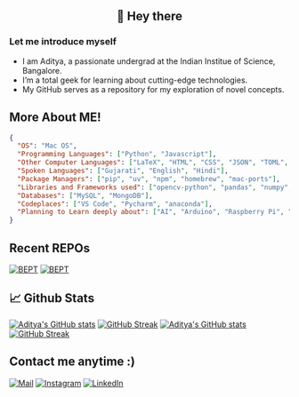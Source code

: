 <h2 align="center">👋 Hey there</h2>

### Let me introduce myself

- I am Aditya, a passionate undergrad at the Indian Institue of Science, Bangalore.
- I’m a total geek for learning about cutting-edge technologies.
- My GitHub serves as a repository for my exploration of novel concepts.


## More About ME!

```json
{
  "OS": "Mac OS",
  "Programming Languages": ["Python", "Javascript"],
  "Other Computer Languages": ["LaTeX", "HTML", "CSS", "JSON", "TOML", "md"],
  "Spoken Languages": ["Gujarati", "English", "Hindi"],
  "Package Managers": ["pip", "uv", "npm", "homebrew", "mac-ports"],
  "Libraries and Frameworks used": ["opencv-python", "pandas", "numpy", "NEXT.JS", "Flask", "expressjs", "etc."],
  "Databases": ["MySQL", "MongoDB"],
  "Codeplaces": ["VS Code", "Pycharm", "anaconda"],
  "Planning to Learn deeply about": ["AI", "Arduino", "Raspberry Pi", "ROS", "Video Editing(FCPX)"]
}
```

## Recent REPOs

[![BEPT](https://github-readme-stats.vercel.app/api/pin/?username=IISc-Software-iGEM&repo=bept&theme=radical#gh-dark-mode-only)](https://github.com/IISc-Software-iGEM/bept#gh-dark-mode-only)
[![BEPT](https://github-readme-stats.vercel.app/api/pin/?username=IISc-Software-iGEM&repo=bept&theme=default#gh-light-mode-only)](https://github.com/IISc-Software-iGEM/bept#gh-light-mode-only)


## 📈 Github Stats

[![Aditya's GitHub stats](https://github-readme-stats.vercel.app/api?username=Aditya-A-Thakkar&show_icons=true&theme=radical&card_width=390#gh-dark-mode-only)](https://github.com/anuraghazra/github-readme-stats#gh-dark-mode-only) [![GitHub Streak](https://streak-stats.demolab.com/?user=Aditya-A-Thakkar#gh-dark-mode-only)](https://git.io/streak-stats#gh-dark-mode-only)
[![Aditya's GitHub stats](https://github-readme-stats.vercel.app/api?username=Aditya-A-Thakkar&show_icons=true&theme=default&card_width=390#gh-light-mode-only)](https://github.com/anuraghazra/github-readme-stats#gh-light-mode-only) [![GitHub Streak](https://streak-stats.demolab.com/?user=Aditya-A-Thakkar#gh-light-mode-only)](https://git.io/streak-stats#gh-light-mode-only)


## Contact me anytime :)

[![Mail](https://skillicons.dev/icons?i=gmail)](mailto:adityaat@iisc.ac.in)
[![Instagram](https://skillicons.dev/icons?i=instagram)](www.instagram.com/aditya-a-thakkar)
[![LinkedIn](https://skillicons.dev/icons?i=linkedin)](www.linkedin.com/in/aditya-a-thakkar)
